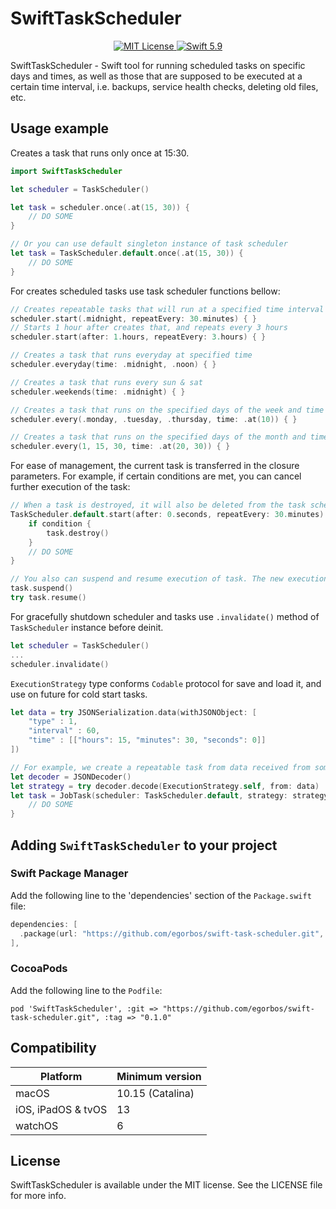 # SwiftTaskScheduler

<p align="center">
    <a href="LICENSE">
        <img src="https://img.shields.io/badge/LICENSE-MIT-green.svg" alt="MIT License">
    </a>
    <a href="https://swift.org">
        <img src="https://img.shields.io/badge/swift-5.9-orange.svg" alt="Swift 5.9">
    </a>
</p>

SwiftTaskScheduler - Swift tool for running scheduled tasks on specific days and times, as well as those that are supposed to be executed at a certain time interval, i.e. backups, service health checks, deleting old files, etc.

## Usage example

Creates a task that runs only once at 15:30.

```swift
import SwiftTaskScheduler

let scheduler = TaskScheduler()

let task = scheduler.once(.at(15, 30)) {
    // DO SOME
}

// Or you can use default singleton instance of task scheduler
let task = TaskScheduler.default.once(.at(15, 30)) {
    // DO SOME
}
```

For creates scheduled tasks use task scheduler functions bellow:

```swift
// Creates repeatable tasks that will run at a specified time interval (starts at 00:00:00, and repeats every 30 minutes)
scheduler.start(.midnight, repeatEvery: 30.minutes) { }
// Starts 1 hour after creates that, and repeats every 3 hours
scheduler.start(after: 1.hours, repeatEvery: 3.hours) { }

// Creates a task that runs everyday at specified time 
scheduler.everyday(time: .midnight, .noon) { }

// Creates a task that runs every sun & sat
scheduler.weekends(time: .midnight) { }

// Creates a task that runs on the specified days of the week and time
scheduler.every(.monday, .tuesday, .thursday, time: .at(10)) { }

// Creates a task that runs on the specified days of the month and time
scheduler.every(1, 15, 30, time: .at(20, 30)) { }
```

For ease of management, the current task is transferred in the closure parameters. For example, if certain conditions are met, you can cancel further execution of the task:

```swift
// When a task is destroyed, it will also be deleted from the task scheduler
TaskScheduler.default.start(after: 0.seconds, repeatEvery: 30.minutes) { task in
    if condition {
        task.destroy()
    }
    // DO SOME
}

// You also can suspend and resume execution of task. The new execution time will be calculated, if needs.
task.suspend()
try task.resume()
```

For gracefully shutdown scheduler and tasks use `.invalidate()` method of `TaskScheduler` instance before deinit.

```swift
let scheduler = TaskScheduler()
...
scheduler.invalidate()
```

`ExecutionStrategy` type conforms `Codable` protocol for save and load it, and use on future for cold start tasks.

```swift
let data = try JSONSerialization.data(withJSONObject: [
    "type" : 1,
    "interval" : 60,
    "time" : [["hours": 15, "minutes": 30, "seconds": 0]]
])

// For example, we create a repeatable task from data received from somewhere
let decoder = JSONDecoder()
let strategy = try decoder.decode(ExecutionStrategy.self, from: data)
let task = JobTask(scheduler: TaskScheduler.default, strategy: strategy) { task in
    // DO SOME
}
```

## Adding `SwiftTaskScheduler` to your project

### Swift Package Manager

Add the following line to the 'dependencies' section of the `Package.swift` file:

```swift
dependencies: [
  .package(url: "https://github.com/egorbos/swift-task-scheduler.git", from: "0.1.0"),
],
```

### CocoaPods

Add the following line to the `Podfile`:

```text
pod 'SwiftTaskScheduler', :git => "https://github.com/egorbos/swift-task-scheduler.git", :tag => "0.1.0"
```

## Compatibility

Platform | Minimum version
--- | ---
macOS | 10.15 (Catalina)
iOS, iPadOS & tvOS | 13
watchOS | 6

## License

SwiftTaskScheduler is available under the MIT license. See the LICENSE file for more info.
